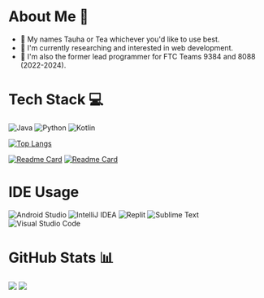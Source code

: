 # About Me 💚
- 👋 My names Tauha or Tea whichever you'd like to use best.
- 💭 I'm currently researching and interested in web development.
- 🤖 I'm also the former lead programmer for FTC Teams 9384 and 8088 (2022-2024).

# Tech Stack 💻
 ![Java](https://img.shields.io/badge/java-%23ED8B00.svg?style=for-the-badge&logo=java&logoColor=white)
 ![Python](https://img.shields.io/badge/python-3670A0?style=for-the-badge&logo=python&logoColor=ffdd54)
 ![Kotlin](https://img.shields.io/badge/kotlin-%237F52FF.svg?style=for-the-badge&logo=kotlin&logoColor=white)

 [![Top Langs](https://github-readme-stats.vercel.app/api/top-langs/?username=Tea505&theme=dracula)](https://github.com/anuraghazra/github-readme-stats)

[![Readme Card](https://github-readme-stats.vercel.app/api/pin/?username=Tea505&repo=TeaLeafPlanner&theme=radical&border_color=green)](https://github.com/Tea505/TeaLeafPlanner)
[![Readme Card](https://github-readme-stats.vercel.app/api/pin/?username=Tea505&repo=TeaLib&theme=radical&border_color=green)](https://github.com/Tea505/TeaLib)


 # IDE Usage
 ![Android Studio](https://img.shields.io/badge/android%20studio-346ac1?style=for-the-badge&logo=android%20studio&logoColor=white)
 ![IntelliJ IDEA](https://img.shields.io/badge/IntelliJIDEA-000000.svg?style=for-the-badge&logo=intellij-idea&logoColor=white)
 ![Replit](https://img.shields.io/badge/Replit-DD1200?style=for-the-badge&logo=Replit&logoColor=white)
 ![Sublime Text](https://img.shields.io/badge/sublime_text-%23575757.svg?style=for-the-badge&logo=sublime-text&logoColor=important)
 ![Visual Studio Code](https://img.shields.io/badge/Visual%20Studio%20Code-0078d7.svg?style=for-the-badge&logo=visual-studio-code&logoColor=white)
 
# GitHub Stats 📊
![](https://github-readme-stats.vercel.app/api?username=tea505&theme=synthwave&hide_border=false&include_all_commits=true&count_private=true)
![](https://github-readme-streak-stats.herokuapp.com/?user=tea505&theme=cobalt&hide_border=false)</br>

<!--
**Tea505/Tea505** is a ✨ _special_ ✨ repository because its `README.md` (this file) appears on your GitHub profile.

Here are some ideas to get you started:

- 🔭 I’m currently working on ...
- 🌱 I’m currently learning ...
- 👯 I’m looking to collaborate on ...
- 🤔 I’m looking for help with ...
- 💬 Ask me about ...
- 📫 How to reach me: ...
- 😄 Pronouns: ...
- ⚡ Fun fact: ...
-->
